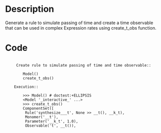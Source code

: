 # Description
Generate a rule to simulate passing of time and create a time observable that can be used in complex Expression rates using create_t_obs function.

# Code
```

     Create rule to simulate passing of time and time observable::

        Model()
        create_t_obs()

    Execution::

        >>> Model() # doctest:+ELLIPSIS
        <Model '_interactive_' ...>
        >>> create_t_obs()
        ComponentSet([
         Rule('synthesize___t', None >> __t(), __k_t),
         Monomer('__t'),
         Parameter('__k_t', 1.0),
         Observable('t', __t()),

```
